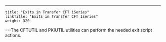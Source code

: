 ---
    title: "Exits in Transfer CFT iSeries"
    linkTitle: "Exits in Transfer CFT Iseries"
    weight: 320
---The CFTUTIL and PKIUTIL utilities can perform the needed exit script actions.
